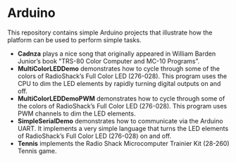 # Arduino #

This repository contains simple Arduino projects that illustrate how the platform can be used to perform simple tasks.

* **Cadnza** plays a nice song that originally appeared in William Barden Junior’s book "TRS-80 Color Computer and MC-10 Programs”.
* **MultiColorLEDDemo** demonstrates how to cycle through some of the colors of RadioShack’s Full Color LED (276-028). This program uses the CPU to dim the LED elements by rapidly turning digital outputs on and off.
* **MultiColorLEDDemoPWM** demonstrates how to cycle through some of the colors of RadioShack’s Full Color LED (276-028). This program uses PWM channels to dim the LED elements.
* **SimpleSerialDemo** demonstrates how to communicate via the Arduino UART. It implements a very simple language that turns the LED elements of RadioShack’s Full Color LED (276-028) on and off.
* **Tennis** implements the Radio Shack Microcomputer Trainier Kit (28-260) Tennis game.


